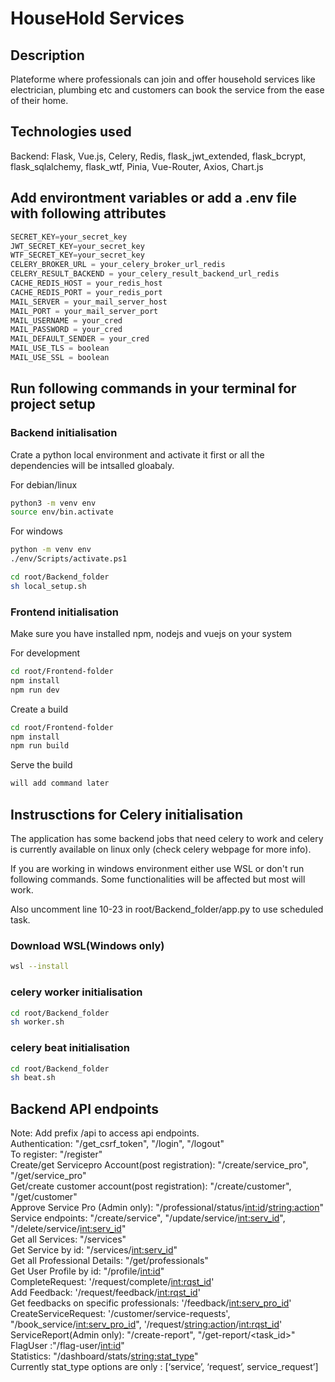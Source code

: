 # HouseHold Services
## Description
Plateforme where professionals can join and offer household services like electrician, plumbing etc and customers can book the service from the ease of their home.

## Technologies used
Backend: Flask, Vue.js, Celery, Redis, flask_jwt_extended, flask_bcrypt, flask_sqlalchemy, flask_wtf, Pinia, Vue-Router, Axios, Chart.js

## Add environtment variables or add a .env file with following attributes
```python
SECRET_KEY=your_secret_key
JWT_SECRET_KEY=your_secret_key
WTF_SECRET_KEY=your_secret_key
CELERY_BROKER_URL = your_celery_broker_url_redis
CELERY_RESULT_BACKEND = your_celery_result_backend_url_redis
CACHE_REDIS_HOST = your_redis_host
CACHE_REDIS_PORT = your_redis_port
MAIL_SERVER = your_mail_server_host
MAIL_PORT = your_mail_server_port
MAIL_USERNAME = your_cred
MAIL_PASSWORD = your_cred
MAIL_DEFAULT_SENDER = your_cred
MAIL_USE_TLS = boolean
MAIL_USE_SSL = boolean
```

## Run following commands in your terminal for project setup 
### Backend initialisation

Crate a python local environment and activate it first or all the dependencies will be intsalled gloabaly.

For debian/linux
```sh
python3 -m venv env
source env/bin.activate
```
For windows
```sh
python -m venv env
./env/Scripts/activate.ps1
```

```sh
cd root/Backend_folder
sh local_setup.sh
```

### Frontend initialisation
Make sure you have installed npm, nodejs and vuejs on your system

For development
```sh
cd root/Frontend-folder
npm install
npm run dev
```
Create a build
```sh 
cd root/Frontend-folder
npm install
npm run build
```
Serve the build
```sh
will add command later
```

## Instrusctions for Celery initialisation
The application has some backend jobs that need celery to work and celery is currently available on linux only (check celery webpage for more info).

If you are working in windows environment either use WSL or don't run following commands. Some functionalities will be affected but most will work.

Also uncomment line 10-23 in root/Backend_folder/app.py to use scheduled task.
### Download WSL(Windows only)
```sh 
wsl --install
```

### celery worker initialisation
```sh
cd root/Backend_folder
sh worker.sh
```

### celery beat initialisation
```sh
cd root/Backend_folder
sh beat.sh
```

## Backend API endpoints
Note: Add prefix /api to access api endpoints.\
Authentication: "/get_csrf_token", "/login", "/logout"\
To register: "/register"\
Create/get Servicepro Account(post registration): "/create/service_pro", "/get/service_pro"\
Get/create customer account(post registration): "/create/customer", "/get/customer"\
Approve Service Pro (Admin only): "/professional/status/<int:id>/<string:action>"\
Service endpoints: "/create/service", "/update/service/<int:serv_id>",
"/delete/service/<int:serv_id>"\
Get all Services: "/services"\
Get Service by id: "/services/<int:serv_id>"\
Get all Professional Details: "/get/professionals"\
Get User Profile by id: "/profile/<int:id>"\
CompleteRequest: '/request/complete/<int:rqst_id>'\
Add Feedback: '/request/feedback/<int:rqst_id>'\
Get feedbacks on specific professionals: '/feedback/<int:serv_pro_id>'\
CreateServiceRequest: '/customer/service-requests', "/book_service/<int:serv_pro_id>",
'/request/<string:action>/<int:rqst_id>'\
ServiceReport(Admin only): "/create-report", "/get-report/<task_id>"\
FlagUser :"/flag-user/<int:id>"\
Statistics: "/dashboard/stats/<string:stat_type>"\
Currently stat_type options are only : [‘service’, ‘request’, service_request’]